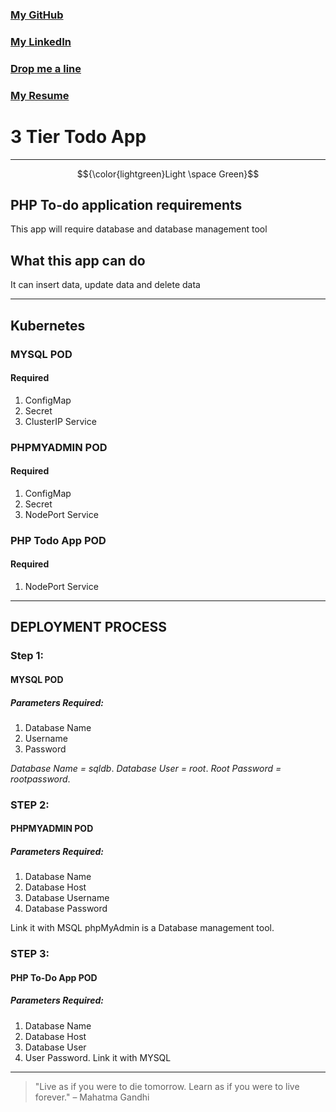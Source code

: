 ### [My GitHub](https://github.com/omarwarsame)
### [My LinkedIn](https://www.linkedin.com/in/owarsame/)
### [Drop me a line](mailto:jubawarsame@gmail.com)
### [My Resume](https://devsom.co.uk/)
# 3 Tier Todo App

***
$${\color{lightgreen}Light \space Green}$$

## PHP To-do application requirements
This app will require database and database management tool

## What this app can do
It can insert data, update data and delete data
***
## Kubernetes

### MYSQL POD
#### Required
1. ConfigMap
2. Secret
3. ClusterIP Service

### PHPMYADMIN POD
#### Required
1. ConfigMap
2. Secret
3. NodePort Service

### PHP Todo App POD
#### Required
1. NodePort Service
***
## DEPLOYMENT PROCESS
### Step 1:
#### MYSQL POD
##### Parameters Required:
1. Database Name
2. Username
3. Password

_Database Name = sqldb_.
_Database User = root_.
_Root Password = rootpassword_.


### STEP 2:
#### PHPMYADMIN POD
##### Parameters Required:
1. Database Name
2. Database Host
3. Database Username
4. Database Password

Link it with MSQL
phpMyAdmin is a Database management tool.


### STEP 3:
#### PHP To-Do App POD
##### Parameters Required:
1. Database Name
2. Database Host
3. Database User
4. User Password.
Link it with MYSQL


***
> "Live as if you were to die tomorrow. Learn as if you were to live forever." – Mahatma Gandhi



